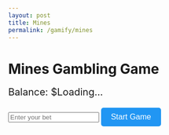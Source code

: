 ```yaml
---
layout: post
title: Mines
permalink: /gamify/mines
---
```


<style>
  .game-container {
    display: grid;
    grid-template-columns: repeat(5, 60px);
    gap: 10px;
    margin-bottom: 20px;
  }
  .tile {
    width: 60px;
    height: 60px;
    background-color: #2a2a2a;
    border: 1px solid #444;
    display: flex;
    align-items: center;
    justify-content: center;
    font-size: 18px;
    color: white;
    cursor: pointer;
  }
  .tile.safe {
    background-color: #4caf50;
  }
  .tile.mine {
    background-color: #f44336;
  }
  .controls {
    margin-bottom: 20px;
  }
  button {
    padding: 10px 20px;
    background-color: #2196f3;
    color: white;
    border: none;
    border-radius: 5px;
    cursor: pointer;
    font-size: 16px;
  }
  button:hover {
    background-color: #1976d2;
  }
  .balance {
    font-size: 20px;
    margin-bottom: 20px;
  }
</style>

<h1>Mines Gambling Game</h1>
<div class="balance">Balance: $<span id="balance">Loading...</span></div>
<div class="controls">
  <input type="number" id="bet" placeholder="Enter your bet" min="1" />
  <button id="startButton">Start Game</button>
</div>
<div class="game-container" id="game-container"></div>

<script type="module">
  import { javaURI, fetchOptions } from '{{site.baseurl}}/assets/js/api/config.js';
  
  const gridSize = 5;
  const mineCount = 5;
  let currentMultiplier = 1;
  let gameActive = false;
  let currentBet = 0;
  let uid = "";

  const gameContainer = document.getElementById('game-container');
  const balanceDisplay = document.getElementById('balance');
  const betInput = document.getElementById('bet');

  async function getUID() {
    try {
      const response = await fetch(`${javaURI}/api/person/get`, fetchOptions);
      if (!response.ok) throw new Error('Failed to fetch UID');
      const data = await response.json();
      uid = data.uid;
      balanceDisplay.textContent = data.balance;
    } catch (error) {
      console.error('Error:', error);
      alert('Failed to authenticate');
    }
  }

  async function updateMinesBalance(amount) {
    try {
      const response = await fetch(`${javaURI}/api/casino/mines/save`, {
        method: 'POST',
        headers: {
          'Content-Type': 'application/json',
          ...fetchOptions.headers
        },
        body: JSON.stringify({
          uid: uid,
          bet: amount
        })
      });

      if (!response.ok) throw new Error('Balance update failed');
      const result = await response.json();
      balanceDisplay.textContent = result.updatedBalance;
      return result.updatedBalance;
    } catch (error) {
      console.error('Error:', error);
      alert('Transaction failed. Please try again.');
      return null;
    }
  }

  function generateMines() {
    const mines = new Set();
    while (mines.size < mineCount) {
      mines.add(Math.floor(Math.random() * gridSize * gridSize));
    }
    return mines;
  }

  async function startGame() {
    if (gameActive) return alert('Game is already active!');
    
    currentBet = parseInt(betInput.value);
    if (isNaN(currentBet) || currentBet <= 0) {
      return alert('Please enter a valid bet amount!');
    }

    // Deduct bet
    const result = await updateMinesBalance(-currentBet);
    if (!result) return;

    gameActive = true;
    currentMultiplier = 1;
    gameContainer.innerHTML = '';

    const mines = generateMines();

    for (let i = 0; i < gridSize * gridSize; i++) {
      const tile = document.createElement('div');
      tile.classList.add('tile');
      tile.dataset.index = i;

      tile.addEventListener('click', async () => {
        if (!gameActive) return;

        if (mines.has(i)) {
          tile.classList.add('mine');
          gameActive = false;
          alert('Game Over! You hit a mine.');
        } else {
          tile.classList.add('safe');
          const winnings = Math.floor(currentBet * currentMultiplier);
          currentMultiplier += 0.5;
          
          // Add winnings
          await updateMinesBalance(winnings);
        }
      });

      gameContainer.appendChild(tile);
    }
  }

  document.addEventListener('DOMContentLoaded', async () => {
    await getUID();
    document.getElementById('startButton').addEventListener('click', startGame);
  });
</script>